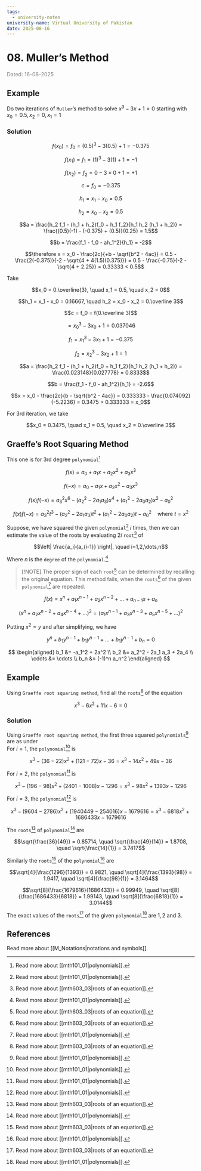 ```yaml
---
tags:
  - university-notes
university-name: Virtual University of Pakistan
date: 2025-08-16
---
```


# 08. Muller’s Method

<span style="color: gray;">Dated: 16-08-2025</span>

## Example

Do two iterations of `Muller`’s method to solve $x^3 - 3x + 1 = 0$ starting with $x_0 = 0.5, x_2 = 0, x_1 = 1$ 

### Solution

$$f(x_0) = f_0 = (0.5)^3 - 3(0.5) + 1 = -0.375$$

$$f(x_1) = f_1 = (1)^3 - 3(1) + 1 = -1$$

$$f(x_2) = f_2 = 0 - 3 \times 0 + 1 = +1$$

$$c = f_0 = -0.375$$

$$h_1 = x_1 - x_0 = 0.5$$

$$h_2 = x_0 - x_2 = 0.5$$

$$a = \frac{h_2 f_1 - (h_1 + h_2)f_0 + h_1 f_2}{h_1 h_2 (h_1 + h_2)} = \frac{(0.5)(-1) - (-0.375) + (0.5)}{0.25} = 1.5$$

$$b = \frac{f_1 - f_0 - ah_1^2}{h_1} = -2$$

$$\therefore x = x_0 - \frac{2c}{+b - \sqrt{b^2 - 4ac}} = 0.5 - \frac{2(-0.375)}{-2 - \sqrt{4 + 4(1.5)(0.375)}} = 0.5 - \frac{-0.75}{-2 - \sqrt{4 + 2.25}} = 0.33333 < 0.5$$

Take  

$$x_0 = 0.\overline{3}, \quad x_1 = 0.5, \quad x_2 = 0$$

$$h_1 = x_1 - x_0 = 0.16667, \quad h_2 = x_0 - x_2 = 0.\overline 3$$

$$c = f_0 = f(0.\overline 3)$$

$$= x_0^3 - 3x_0 + 1 = 0.037046$$

$$f_1 = x_1^3 - 3x_1 + 1 = - 0.375$$

$$f_2 = x_2^3 - 3x_2 + 1 = 1$$

$$a = \frac{h_2 f_1 - (h_1 + h_2)f_0 + h_1 f_2}{h_1 h_2 (h_1 + h_2)} = \frac{0.023148}{0.027778} = 0.8333$$

$$b = \frac{f_1 - f_0 - ah_1^2}{h_1} = -2.6$$

$$x = x_0 - \frac{2c}{b - \sqrt{b^2 - 4ac}} = 0.333333 - \frac{0.074092}{-5.2236} = 0.3475 > 0.333333 = x_0$$

For 3rd iteration, we take  

$$x_0 = 0.3475, \quad x_1 = 0.5, \quad x_2 = 0.\overline 3$$

## Graeffe’s Root Squaring Method

This one is for 3rd degree `polynomial`[^1]

$$f(x) = a_0 + a_1 x + a_2 x^2 + a_3 x^3$$

$$f(-x) = a_0 - a_1 x + a_2 x^2 - a_3 x^3$$

$$f(x)f(-x) = a_3^2 x^6 - (a_2^2 - 2a_1 a_3)x^4 + (a_1^2 - 2a_0 a_2)x^2 - a_0^2$$

$$f(x)f(-x) = a_3^2 t^3 - (a_2^2 - 2a_1 a_3)t^2 + (a_1^2 - 2a_0 a_2)t - a_0^2 \quad \text{where } t = x^2$$

Suppose, we have squared the given `polynomial`[^1] $i$ times, then we can estimate the value of the roots by evaluating $2i$ `root`[^2] of  

$$\left| \frac{a_i}{a_{i-1}} \right|, \quad i=1,2,\dots,n$$

Where $n$ is the `degree` of the `polynomial`.[^1]

> [!NOTE] The proper sign of each `root`[^2] can be determined by recalling the original equation. This method fails, when the `roots`[^2] of the given `polynomial`[^1] are repeated.  

$$f(x) = x^n + a_1 x^{n-1} + a_2 x^{n-2} + \dots + a_{n-1}x + a_n$$

$$\left(x^n + a_2 x^{n-2} + a_4 x^{n-4} + \dots\right)^2 = \left(a_1 x^{n-1} + a_3 x^{n-3} + a_5 x^{n-5} + \dots\right)^2$$

Putting $x^2 = y$ and after simplifying, we have

$$y^n + b_1 y^{n-1} + b_1 y^{n-1} + \dots + b_1 y^{n-1} + b_n = 0$$

$$
\begin{aligned}
	b_1 &= -a_1^2 + 2a^2 \\
	b_2 &= a_2^2 - 2a_1 a_3 + 2a_4 \\
	\cdots &= \cdots \\
	b_n &= (-1)^n a_n^2
\end{aligned}
$$

## Example

Using `Graeffe root squaring method`, find all the `roots`[^2] of the equation

$$x^3 - 6x^2 + 11x - 6 = 0$$

### Solution

Using `Graeffe root squaring method`, the first three squared `polynomials`[^1] are as under  
For $i = 1$, the `polynomial`[^1] is  

$$x^3 - (36 - 22)x^2 + (121 - 72)x - 36 = x^3 - 14x^2 + 49x - 36$$

For $i = 2$, the `polynomial`[^1] is  

$$x^3 - (196 - 98)x^2 + (2401 - 1008)x - 1296 = x^3 - 98x^2 + 1393x - 1296$$

For $i = 3$, the `polynomial`[^1] is  

$$x^3 - (9604 - 2786)x^2 + (1940449 - 254016)x - 1679616 = x^3 - 6818x^2 + 1686433x - 1679616$$

The `roots`[^2] of `polynomial`[^1] are

$$\sqrt{\frac{36}{49}} = 0.85714, \quad \sqrt{\frac{49}{14}} = 1.8708, \quad \sqrt{\frac{14}{1}} = 3.7417$$

Similarly the `roots`[^2] of the `polynomial`[^1] are

$$\sqrt[4]{\frac{1296}{1393}} = 0.9821, \quad \sqrt[4]{\frac{1393}{98}} = 1.9417, \quad \sqrt[4]{\frac{98}{1}} = 3.1464$$

$$\sqrt[8]{\frac{1679616}{1686433}} = 0.99949, \quad \sqrt[8]{\frac{1686433}{6818}} = 1.99143, \quad \sqrt[8]{\frac{6818}{1}} = 3.0144$$

The exact values of the `roots`[^2] of the given `polynomial`[^1] are $1, 2$ and $3$.

## References

Read more about [[M_Notations|notations and symbols]].

[^1]: Read more about [[mth101_01|polynomials]].
[^2]: Read more about [[mth603_03|roots of an equation]].